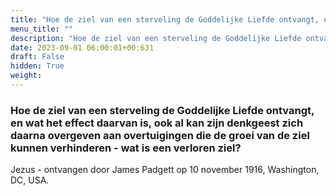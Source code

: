 ```yaml
---
title: "Hoe de ziel van een sterveling de Goddelijke Liefde ontvangt, en wat het effect daarvan is, ook al kan zijn denkgeest zich daarna overgeven aan overtuigingen die de groei van de ziel kunnen verhinderen - wat is een verloren ziel?"
menu_title: ""
description: "Hoe de ziel van een sterveling de Goddelijke Liefde ontvangt, en wat het effect daarvan is, ook al kan zijn denkgeest zich daarna overgeven aan overtuigingen die de groei van de ziel kunnen verhinderen - wat is een verloren ziel?"
date: 2023-09-01 06:00:01+00:631
draft: False
hidden: True
weight:
---
```

### Hoe de ziel van een sterveling de Goddelijke Liefde ontvangt, en wat het effect daarvan is, ook al kan zijn denkgeest zich daarna overgeven aan overtuigingen die de groei van de ziel kunnen verhinderen - wat is een verloren ziel?

Jezus - ontvangen door James Padgett op 10 november 1916, Washington, DC, USA.
